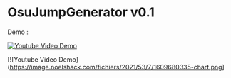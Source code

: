 # OsuJumpGenerator v0.1

Demo :

[![Youtube Video Demo](https://img.youtube.com/vi/I5sU1_E3QiE/0.jpg)](https://www.youtube.com/watch?v=I5sU1_E3QiE)

[![Youtube Video Demo](https://image.noelshack.com/fichiers/2021/53/7/1609680335-chart.png]
